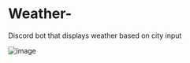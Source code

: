 # Weather-
Discord bot that displays weather based on city input

![image](https://github.com/hannanshah2004/Weather/assets/141286404/ea01d1db-8428-47d4-8758-86efa394d71b)
